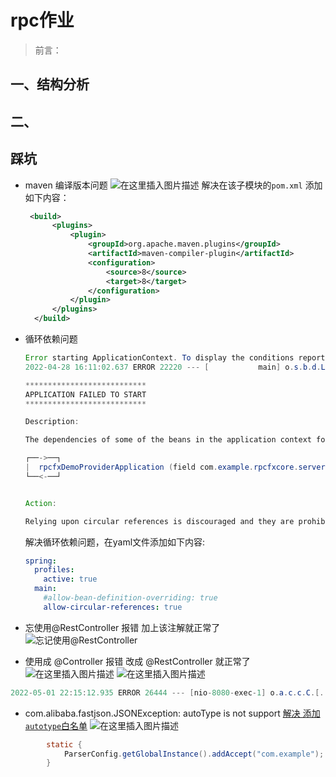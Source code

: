 # rpc作业

> 前言：
## 一、结构分析
## 二、

## 踩坑
- maven 编译版本问题
  ![在这里插入图片描述](https://img-blog.csdnimg.cn/d049360aee024dd8a7cf9ab5c8cb6fd3.png)
  解决在该子模块的`pom.xml` 添加如下内容：
  ```xml
   <build>
        <plugins>
            <plugin>
                <groupId>org.apache.maven.plugins</groupId>
                <artifactId>maven-compiler-plugin</artifactId>
                <configuration>
                    <source>8</source>
                    <target>8</target>
                </configuration>
            </plugin>
        </plugins>
    </build>
  ```
- 循环依赖问题
  ```java
  Error starting ApplicationContext. To display the conditions report re-run your application with 'debug' enabled.
  2022-04-28 16:11:02.637 ERROR 22220 --- [           main] o.s.b.d.LoggingFailureAnalysisReporter   :

  ***************************
  APPLICATION FAILED TO START
  ***************************

  Description:

  The dependencies of some of the beans in the application context form a cycle:

  ┌──->──┐
  |  rpcfxDemoProviderApplication (field com.example.rpcfxcore.server.RpcfxInvoker com.example.rpcfxdemoprovider.RpcfxDemoProviderApplication.invoker)
  └──<-──┘


  Action:

  Relying upon circular references is discouraged and they are prohibited by default. Update your application to remove the dependency cycle between beans. As a last resort, it may be possible to break the cycle automatically by setting spring.main.allow-circular-references to true.

  ```
  解决循环依赖问题，在yaml文件添加如下内容:
  ```yaml
  spring:
    profiles:
      active: true
    main:
      #allow-bean-definition-overriding: true
      allow-circular-references: true
  ```
 
- 忘使用@RestController 报错 加上该注解就正常了
  ![忘记使用@RestController](https://img-blog.csdnimg.cn/794278f2d19648f9bc4540e8bc801002.png)
- 使用成 @Controller 报错 改成 @RestController 就正常了
  ![在这里插入图片描述](https://img-blog.csdnimg.cn/73f17b236c1d45f09dd6023b2d03d09e.png)
  ![在这里插入图片描述](https://img-blog.csdnimg.cn/4725c527e6464118a27e51f19d00ef5b.png)
```java
2022-05-01 22:15:12.935 ERROR 26444 --- [nio-8080-exec-1] o.a.c.c.C.[.[.[/].[dispatcherServlet]    : Servlet.service() for servlet [dispatcherServlet] in context with path [] threw exception [Circular view path [test]: would dispatch back to the current handler URL [/test] again. Check your ViewResolver setup! (Hint: This may be the result of an unspecified view, due to default view name generation.)] with root cause
```
- com.alibaba.fastjson.JSONException: autoType is not support [解决 添加`autotype`白名单](https://blog.csdn.net/cdyjy_litao/article/details/72458538) 
![在这里插入图片描述](https://img-blog.csdnimg.cn/564f279c5bb249dda51feb93b1e90033.png)
```java
        static {
            ParserConfig.getGlobalInstance().addAccept("com.example");
        }
```
